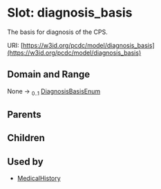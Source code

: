 
# Slot: diagnosis_basis


The basis for diagnosis of the CPS.

URI: [https://w3id.org/pcdc/model/diagnosis_basis](https://w3id.org/pcdc/model/diagnosis_basis)


## Domain and Range

None &#8594;  <sub>0..1</sub> [DiagnosisBasisEnum](DiagnosisBasisEnum.md)

## Parents


## Children


## Used by

 * [MedicalHistory](MedicalHistory.md)
